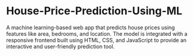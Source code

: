 # House-Price-Prediction-Using-ML
A machine learning-based web app that predicts house prices using features like area, bedrooms, and location. The model is integrated with a responsive frontend built using HTML, CSS, and JavaScript to provide an interactive and user-friendly prediction tool.
